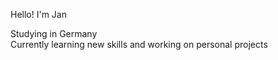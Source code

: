 Hello! I'm Jan

Studying in Germany<br>
Currently learning new skills and working on personal projects
<!---
janfala/janfala is a ✨ special ✨ repository because its `README.md` (this file) appears on your GitHub profile.
You can click the Preview link to take a look at your changes.
--->
